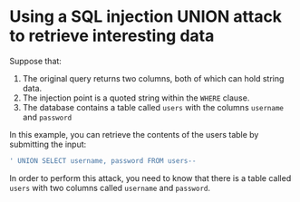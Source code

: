# Using a SQL injection UNION attack to retrieve interesting data

Suppose that:
1) The original query returns two columns, both of which can hold string data.
2) The injection point is a quoted string within the `WHERE` clause.
3) The database contains a table called `users` with the columns `username` and `password`

In this example, you can retrieve the contents of the users table by submitting the input:
```bash
' UNION SELECT username, password FROM users--
```
In order to perform this attack, you need to know 
that there is a table called `users` with two columns called `username` and `password`.

